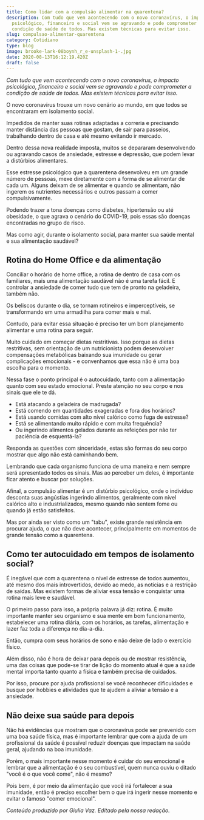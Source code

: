 ```yaml
---
title: Como lidar com a compulsão alimentar na quarentena?
description: Com tudo que vem acontecendo com o novo coronavírus, o impacto
  psicológico, financeiro e social vem se agravando e pode comprometer a
  condição de saúde de todos. Mas existem técnicas para evitar isso.
slug: compulsao-alimentar-quarentena
category: Cotidiano
type: blog
image: brooke-lark-08boynh_r_e-unsplash-1-.jpg
date: 2020-08-13T16:12:19.420Z
draft: false
---
```


_Com tudo que vem acontecendo com o novo coronavírus, o impacto psicológico, financeiro e social vem se agravando e pode comprometer a condição de saúde de todos. Mas existem técnicas para evitar isso._

O novo coronavírus trouxe um novo cenário ao mundo, em que todos se encontraram em isolamento social.

Impedidos de manter suas rotinas adaptadas a correria e precisando manter distância das pessoas que gostam, de sair para passeios, trabalhando dentro de casa e até mesmo evitando ir mercado.

Dentro dessa nova realidade imposta, muitos se depararam desenvolvendo ou agravando casos de ansiedade, estresse e depressão, que podem levar a distúrbios alimentares.

Esse estresse psicológico que a quarentena desenvolveu em um grande número de pessoas, mexe diretamente com a forma de se alimentar de cada um. Alguns deixam de se alimentar e quando se alimentam, não ingerem os nutrientes necessários e outros passam a comer compulsivamente.

Podendo trazer a tona doenças como diabetes, hipertensão ou até obesidade, o que agrava o cenário do COVID-19, pois essas são doenças encontradas no grupo de risco.

Mas como agir, durante o isolamento social, para manter sua saúde mental e sua alimentação saudável?

## Rotina do Home Office e da alimentação

Conciliar o horário de home office, a rotina de dentro de casa com os familiares, mais uma alimentação saudável não é uma tarefa fácil. E controlar a ansiedade de comer tudo que tem de pronto na geladeira, também não.

Os beliscos durante o dia, se tornam rotineiros e imperceptíveis, se transformando em uma armadilha para comer mais e mal.

Contudo, para evitar essa situação é preciso ter um bom planejamento alimentar e uma rotina para seguir.

Muito cuidado em começar dietas restritivas. Isso porque as dietas restritivas, sem orientação de um nutricionista podem desenvolver compensações metabólicas baixando sua imunidade ou gerar complicações emocionais - e convenhamos que essa não é uma boa escolha para o momento.

Nessa fase o ponto principal é o autocuidado, tanto com a alimentação quanto com seu estado emocional. Preste atenção no seu corpo e nos sinais que ele te dá.

- Está atacando a geladeira de madrugada?
- Está comendo em quantidades exageradas e fora dos horários?
- Está usando comidas com alto nível calórico como fuga de estresse?
- Está se alimentando muito rápido e com muita frequência?
- Ou ingerindo alimentos gelados durante as refeições por não ter paciência de esquentá-la?

Responda as questões com sinceridade, estas são formas do seu corpo mostrar que algo não está caminhando bem.

Lembrando que cada organismo funciona de uma maneira e nem sempre será apresentado todos os sinais. Mas ao perceber um deles, é importante ficar atento e buscar por soluções.

Afinal, a compulsão alimentar é um distúrbio psicológico, onde o indivíduo desconta suas angústias ingerindo alimentos, geralmente com nível calórico alto e industrializados, mesmo quando não sentem fome ou quando já estão satisfeitos.

Mas por ainda ser visto como um "tabu", existe grande resistência em procurar ajuda, o que não deve acontecer, principalmente em momentos de grande tensão como a quarentena.

## Como ter autocuidado em tempos de isolamento social?

É inegável que com a quarentena o nível de estresse de todos aumentou, até mesmo dos mais introvertidos, devido ao medo, as notícias e a restrição de saídas. Mas existem formas de aliviar essa tensão e conquistar uma rotina mais leve e saudável.

O primeiro passo para isso, a própria palavra já diz: rotina. É muito importante manter seu organismo e sua mente em bom funcionamento, estabelecer uma rotina diária, com os horários, as tarefas, alimentação e lazer faz toda a diferença no dia-a-dia.

Então, cumpra com seus horários de sono e não deixe de lado o exercício físico.

Além disso, não é hora de deixar para depois ou de mostrar resistência, uma das coisas que pode-se tirar de lição do momento atual é que a saúde mental importa tanto quanto a física e também precisa de cuidados.

Por isso, procure por ajuda profissional se você reconhecer dificuldades e busque por hobbies e atividades que te ajudem a aliviar a tensão e a ansiedade.

## Não deixe sua saúde para depois

Não há evidências que mostram que o coronavírus pode ser prevenido com uma boa saúde física, mas é importante lembrar que com a ajuda de um profissional da saúde é possível reduzir doenças que impactam na saúde geral, ajudando na boa imunidade.

Porém, o mais importante nesse momento é cuidar do seu emocional e lembrar que a alimentação é o seu combustível, quem nunca ouviu o ditado "você é o que você come", não é mesmo?

Pois bem, é por meio da alimentação que você irá fortalecer a sua imunidade, então é preciso escolher bem o que irá ingerir nesse momento e evitar o famoso "comer emocional".

_Conteúdo produzido por Giulia Vaz. Editado pela nossa redação._
